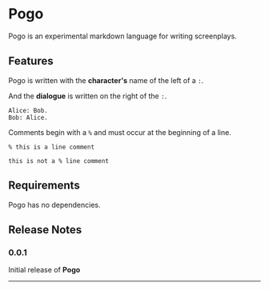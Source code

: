 # Pogo

Pogo is an experimental markdown language for writing screenplays.

## Features

Pogo is written with the **character's** name of the left of a `:`.

And the **dialogue** is written on the right of the `:`.

```pogo
Alice: Bob.
Bob: Alice.
```

Comments begin with a `%` and must occur at the beginning of a line.


```pogo
% this is a line comment

this is not a % line comment
```

## Requirements

Pogo has no dependencies.


<!-- ## Known Issues

Calling out known issues can help limit users opening duplicate issues against your extension. -->

## Release Notes

<!-- Users appreciate release notes as you update your extension. -->

### 0.0.1

Initial release of **Pogo**
<!-- 
### 1.0.1

Fixed issue #. -->

<!-- ### 1.1.0

Added features X, Y, and Z. -->

---

<!-- ## Install your extension

* To start using your extension with Visual Studio Code copy it into the `<user home>/.vscode/extensions` folder and restart Code.
* To share your extension with the world, read on https://code.visualstudio.com/docs about publishing an extension. -->
